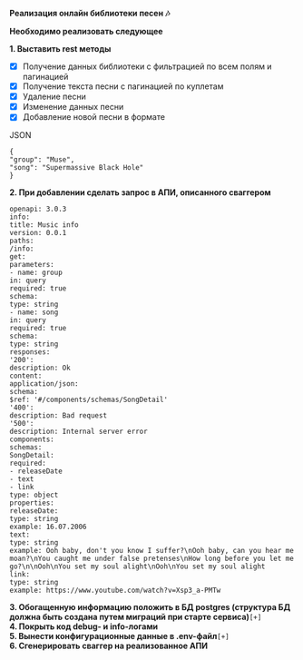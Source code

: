 **Реализация онлайн библиотеки песен 🎶**

**Необходимо реализовать следующее**

**1\. Выставить rest методы**

- [x] Получение данных библиотеки с фильтрацией по всем полям и пагинацией
- [x] Получение текста песни с пагинацией по куплетам  
- [x] Удаление песни  
- [x] Изменение данных песни  
- [x] Добавление новой песни в формате

JSON

`{`  
 `"group": "Muse",`  
 `"song": "Supermassive Black Hole"`  
`}`

**2\. При добавлении сделать запрос в АПИ, описанного сваггером**

`openapi: 3.0.3`  
`info:`  
  `title: Music info`  
  `version: 0.0.1`  
`paths:`  
  `/info:`  
    `get:`  
      `parameters:`  
        `- name: group`  
          `in: query`  
          `required: true`  
          `schema:`  
            `type: string`  
        `- name: song`  
          `in: query`  
          `required: true`  
          `schema:`  
            `type: string`  
      `responses:`  
        `'200':`  
          `description: Ok`  
          `content:`  
            `application/json:`  
              `schema:`  
                `$ref: '#/components/schemas/SongDetail'`  
        `'400':`  
          `description: Bad request`  
        `'500':`  
          `description: Internal server error`  
`components:`  
  `schemas:`  
    `SongDetail:`  
      `required:`  
        `- releaseDate`  
        `- text`  
        `- link`  
      `type: object`  
      `properties:`  
        `releaseDate:`  
          `type: string`  
          `example: 16.07.2006`  
        `text:`  
          `type: string`  
          `example: Ooh baby, don't you know I suffer?\nOoh baby, can you hear me moan?\nYou caught me under false pretenses\nHow long before you let me go?\n\nOoh\nYou set my soul alight\nOoh\nYou set my soul alight`  
        `link:`  
          `type: string`  
          `example: https://www.youtube.com/watch?v=Xsp3_a-PMTw`

**3\. Обогащенную информацию положить в БД postgres (структура БД должна быть создана путем миграций при старте сервиса)**`[+]`  
**4\. Покрыть код debug- и info-логами**  
**5\. Вынести конфигурационные данные в .env-файл**`[+]`  
**6\. Сгенерировать сваггер на реализованное АПИ**  
